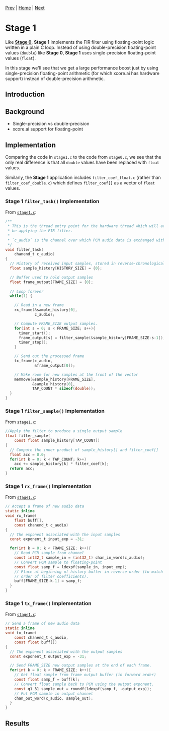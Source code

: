 
[Prev](stage0.md) | [Home](../intro.md) | [Next](stage2.md)

# Stage 1

Like [**Stage 0**](stage0.md), **Stage 1** implements the FIR filter using
floating-point logic written in a plain C loop. Instead of using
double-precision floating-point values (`double`) like **Stage 0**, **Stage 1**
uses single-precision floating-point values (`float`).

In this stage we'll see that we get a large performance boost just by using
single-precision floating-point arithmetic (for which xcore.ai has hardware
support) instead of double-precision arithmetic.

## Introduction

## Background

* Single-precision vs double-precision
* xcore.ai support for floating-point

## Implementation

Comparing the code in `stage1.c` to the code from `stage0.c`, we see that the
only real difference is that all `double` values have been replaced with `float`
values.

Similarly, the **Stage 1** application includes `filter_coef_float.c` (rather
than `filter_coef_double.c`) which defines `filter_coef[]` as a vector of
`float` values.


### Stage 1 `filter_task()` Implementation

From [`stage1.c`](TODO):
```c
/**
 * This is the thread entry point for the hardware thread which will actually 
 * be applying the FIR filter.
 * 
 * `c_audio` is the channel over which PCM audio data is exchanged with tile[0].
 */
void filter_task(
    chanend_t c_audio)
{
  // History of received input samples, stored in reverse-chronological order
  float sample_history[HISTORY_SIZE] = {0};

  // Buffer used to hold output samples
  float frame_output[FRAME_SIZE] = {0};
  
  // Loop forever
  while(1) {

    // Read in a new frame
    rx_frame(&sample_history[0], 
             c_audio);

    // Compute FRAME_SIZE output samples.
    for(int s = 0; s < FRAME_SIZE; s++){
      timer_start();
      frame_output[s] = filter_sample(&sample_history[FRAME_SIZE-s-1]);
      timer_stop();
    }

    // Send out the processed frame
    tx_frame(c_audio, 
             &frame_output[0]);

    // Make room for new samples at the front of the vector
    memmove(&sample_history[FRAME_SIZE], 
            &sample_history[0], 
            TAP_COUNT * sizeof(double));
  }
}
```

### Stage 1 `filter_sample()` Implementation

From [`stage1.c`](TODO):
```c
//Apply the filter to produce a single output sample
float filter_sample(
    const float sample_history[TAP_COUNT])
{
  // Compute the inner product of sample_history[] and filter_coef[]
  float acc = 0.0;
  for(int k = 0; k < TAP_COUNT; k++)
    acc += sample_history[k] * filter_coef[k];
  return acc;
}
```

### Stage 1 `rx_frame()` Implementation

From [`stage1.c`](TODO):
```c
// Accept a frame of new audio data 
static inline 
void rx_frame(
    float buff[],
    const chanend_t c_audio)
{    
  // The exponent associated with the input samples
  const exponent_t input_exp = -31;

  for(int k = 0; k < FRAME_SIZE; k++){
    // Read PCM sample from channel
    const int32_t sample_in = (int32_t) chan_in_word(c_audio);
    // Convert PCM sample to floating-point
    const float samp_f = ldexpf(sample_in, input_exp);
    // Place at beginning of history buffer in reverse order (to match the
    // order of filter coefficients).
    buff[FRAME_SIZE-k-1] = samp_f;
  }
}
```

### Stage 1 `tx_frame()` Implementation

From [`stage1.c`](TODO):
```c
// Send a frame of new audio data
static inline 
void tx_frame(
    const chanend_t c_audio,
    const float buff[])
{    
  // The exponent associated with the output samples
  const exponent_t output_exp = -31;

  // Send FRAME_SIZE new output samples at the end of each frame.
  for(int k = 0; k < FRAME_SIZE; k++){
    // Get float sample from frame output buffer (in forward order)
    const float samp_f = buff[k];
    // Convert float sample back to PCM using the output exponent.
    const q1_31 sample_out = roundf(ldexpf(samp_f, -output_exp));
    // Put PCM sample in output channel
    chan_out_word(c_audio, sample_out);
  }
}
```

## Results